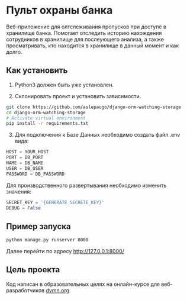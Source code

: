 # Пульт охраны банка

Веб-приложение для олтслеживания пропусков при доступе в хранилище банка. Помогает отследить историю нахождения сотрудников в хранилище для послеующего анализа, а также просматривать, кто находится в хранилище в данный момент и как долго.

## Как установить

1. Python3 должен быть уже установлен.

2. Склонировать проект и установить зависимости.

```bash
git clone https://github.com/aslepaugo/django-orm-watching-storage
cd django-orm-watching-storage
# Activate virtual environment
pip install -r requirements.txt
```

3. Для подключения к Базе Данных необходимо создать файл .env вида:

```python
HOST = YOUR_HOST
PORT = DB_PORT
NAME = DB_NAME
USER = DB_USER
PASSWORD = DB_PASSWORD
```

Для производственного развертывания необходимо изменить значения:

```python
SECRET_KEY = '{GENERATE_SECRETE_KEY}'
DEBUG = False
```

## Пример запуска

```bash
python manage.py runserver 8000
```

Далее перейти по адресу <http://127.0.0.1:8000/>

## Цель проекта

Код написан в образовательных целях на онлайн-курсе для веб-разработчиков [dvmn.org](https://dvmn.org/).
